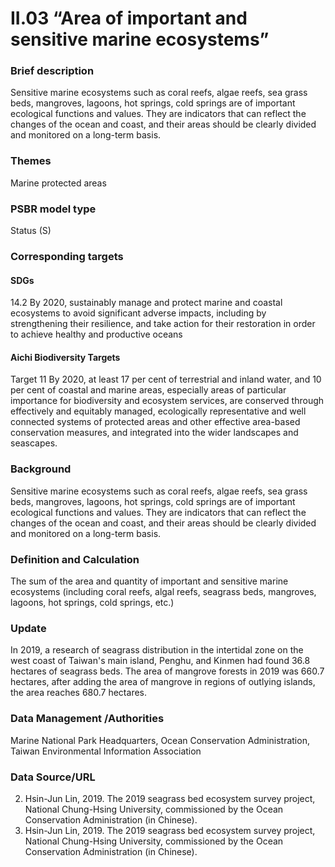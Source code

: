 # II.03 “Area of important and sensitive marine ecosystems”

<script type="text/javascript" src="http://cdn.mathjax.org/mathjax/latest/MathJax.js?config=TeX-AMS-MML_HTMLorMML"></script>

### Brief description
Sensitive marine ecosystems such as coral reefs, algae reefs, sea grass beds, mangroves, lagoons, hot springs, cold springs are of important ecological functions and values. They are indicators that can reflect the changes of the ocean and coast, and their areas should be clearly divided and monitored on a long-term basis.
### Themes
Marine protected areas
### PSBR model type
Status (S)
### Corresponding targets
#### SDGs
14.2 By 2020, sustainably manage and protect marine and coastal ecosystems to avoid significant adverse impacts, including by strengthening their resilience, and take action for their restoration in order to achieve healthy and productive oceans
#### Aichi Biodiversity Targets
Target 11 By 2020, at least 17 per cent of terrestrial and inland water, and 10 per cent of coastal and marine areas, especially areas of particular importance for biodiversity and ecosystem services, are conserved through effectively and equitably managed, ecologically representative and well connected systems of protected areas and other effective area-based conservation measures, and integrated into the wider landscapes and seascapes.
### Background
Sensitive marine ecosystems such as coral reefs, algae reefs, sea grass beds, mangroves, lagoons, hot springs, cold springs are of important ecological functions and values. They are indicators that can reflect the changes of the ocean and coast, and their areas should be clearly divided and monitored on a long-term basis.
### Definition and Calculation
The sum of the area and quantity of important and sensitive marine ecosystems (including coral reefs, algal reefs, seagrass beds, mangroves, lagoons, hot springs, cold springs, etc.)
### Update
In 2019, a research of seagrass distribution in the intertidal zone on the west coast of Taiwan's main island, Penghu, and Kinmen had found 36.8 hectares of seagrass beds. The area of mangrove forests in 2019 was 660.7 hectares, after adding the area of mangrove in regions of outlying islands, the area reaches 680.7 hectares.
### Data Management /Authorities
Marine National Park Headquarters, Ocean Conservation Administration, Taiwan Environmental Information Association
### Data Source/URL
2. Hsin-Jun Lin, 2019. The 2019 seagrass bed ecosystem survey project, National Chung-Hsing University, commissioned by the Ocean Conservation Administration (in Chinese).
3. Hsin-Jun Lin, 2019. The 2019 seagrass bed ecosystem survey project, National Chung-Hsing University, commissioned by the Ocean Conservation Administration (in Chinese).